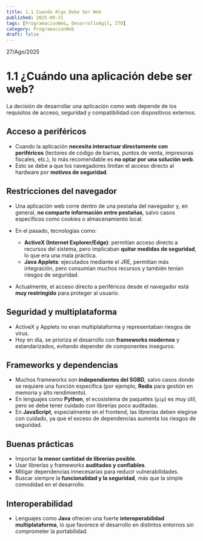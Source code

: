 ```yaml
---
title: 1.1 Cuando Algo Debe Ser Web
published: 2025-09-21
tags: [ProgramacionWeb, DesarrolloAgil, ITO]
category: ProgramacionWeb
draft: false
---
```


27/Ago/2025
# 1.1 ¿Cuándo una aplicación debe ser web?

La decisión de desarrollar una aplicación como web depende de los requisitos de acceso, seguridad y compatibilidad con dispositivos externos.

## Acceso a periféricos

* Cuando la aplicación **necesita interactuar directamente con periféricos** (lectores de código de barras, puntos de venta, impresoras fiscales, etc.), lo más recomendable es **no optar por una solución web**.
* Esto se debe a que los navegadores limitan el acceso directo al hardware por **motivos de seguridad**.

## Restricciones del navegador

* Una aplicación web corre dentro de una pestaña del navegador y, en general, **no comparte información entre pestañas**, salvo casos específicos como cookies o almacenamiento local.
* En el pasado, tecnologías como:

  * **ActiveX (Internet Explorer/Edge)**: permitían acceso directo a recursos del sistema, pero implicaban **quitar medidas de seguridad**, lo que era una mala práctica.
  * **Java Applets**: ejecutados mediante el JRE, permitían más integración, pero consumían muchos recursos y también tenían riesgos de seguridad.
* Actualmente, el acceso directo a periféricos desde el navegador está **muy restringido** para proteger al usuario.

## Seguridad y multiplataforma

* ActiveX y Applets no eran multiplataforma y representaban riesgos de virus.
* Hoy en día, se prioriza el desarrollo con **frameworks modernos** y estandarizados, evitando depender de componentes inseguros.

## Frameworks y dependencias

* Muchos frameworks son **independientes del SGBD**, salvo casos donde se requiere una función específica (por ejemplo, **Redis** para gestión en memoria y alto rendimiento).
* En lenguajes como **Python**, el ecosistema de paquetes (`pip`) es muy útil, pero se debe tener cuidado con librerías poco auditadas.
* En **JavaScript**, especialmente en el frontend, las librerías deben elegirse con cuidado, ya que el exceso de dependencias aumenta los riesgos de seguridad.

## Buenas prácticas

* Importar **la menor cantidad de librerías posible**.
* Usar librerías y frameworks **auditados y confiables**.
* Mitigar dependencias innecesarias para reducir vulnerabilidades.
* Buscar siempre la **funcionalidad y la seguridad**, más que la simple comodidad en el desarrollo.

## Interoperabilidad

* Lenguajes como **Java** ofrecen una fuerte **interoperabilidad multiplataforma**, lo que favorece el desarrollo en distintos entornos sin comprometer la portabilidad.

